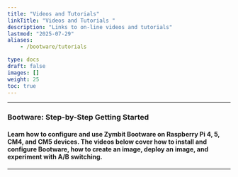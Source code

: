 ```yaml
---
title: "Videos and Tutorials"
linkTitle: "Videos and Tutorials " 
description: "Links to on-line videos and tutorials"
lastmod: "2025-07-29"
aliases:
    - /bootware/tutorials

type: docs
draft: false
images: []
weight: 25
toc: true
---
```


-----
### Bootware: Step-by-Step Getting Started

#### Learn how to configure and use Zymbit Bootware on Raspberry Pi 4, 5, CM4, and CM5 devices. The videos below cover how to install and configure Bootware, how to create an image, deploy an image, and experiment with A/B switching.

-----

